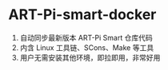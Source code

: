 # ART-Pi-smart-docker

1. 自动同步最新版本 ART-Pi Smart 仓库代码
2. 内含 Linux 工具链、SCons、Make 等工具
3. 用户无需安装其他环境，即拉即用，非常好用
